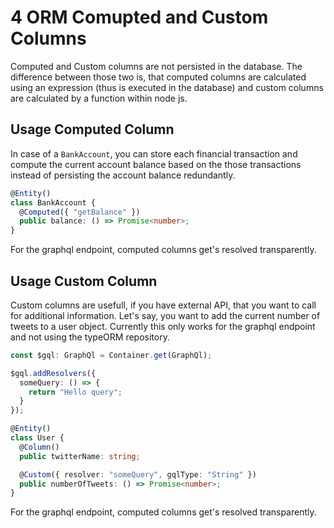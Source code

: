 # 4 ORM Comupted and Custom Columns

Computed and Custom columns are not persisted in the database. The difference between those two is, that computed columns are calculated using an expression (thus is executed in the database) and custom columns are calculated by a function within node js.

## Usage Computed Column

In case of a `BankAccount`, you can store each financial transaction and compute the current account balance based on the those transactions instead of persisting the account balance redundantly.

```ts
@Entity()
class BankAccount {
  @Computed({ "getBalance" })
  public balance: () => Promise<number>;
}
```

For the graphql endpoint, computed columns get's resolved transparently.

## Usage Custom Column

Custom columns are usefull, if you have external API, that you want to call for additional information. Let's say, you want to add the current number of tweets to a user object. Currently this only works for the graphql endpoint and not using the typeORM repository.

```ts
const $gql: GraphQl = Container.get(GraphQl);

$gql.addResolvers({
  someQuery: () => {
    return "Hello query";
  }
});

@Entity()
class User {
  @Column()
  public twitterName: string;

  @Custom({ resolver: "someQuery", gqlType: "String" })
  public numberOfTweets: () => Promise<number>;
}
```

For the graphql endpoint, computed columns get's resolved transparently.
